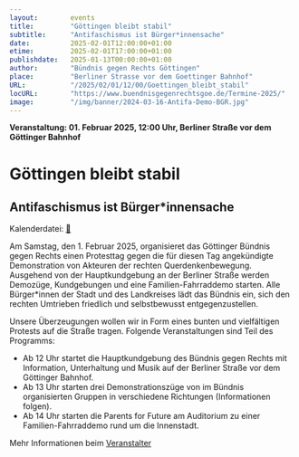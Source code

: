 ```yaml
---
layout:        events
title:         "Göttingen bleibt stabil"
subtitle:      "Antifaschismus ist Bürger*innensache"
date:          2025-02-01T12:00:00+01:00
etime:         2025-02-01T17:00:00+01:00
publishdate:   2025-01-13T00:00:00+01:00
author:        "Bündnis gegen Rechts Göttingen"
place:         "Berliner Strasse vor dem Goettinger Bahnhof"
URL:           "/2025/02/01/12/00/Goettingen_bleibt_stabil"
locURL:        "https://www.buendnisgegenrechtsgoe.de/Termine-2025/"
image:         "/img/banner/2024-03-16-Antifa-Demo-BGR.jpg"
---
```


**Veranstaltung: 01. Februar 2025, 12:00 Uhr, Berliner Straße vor dem Göttinger Bahnhof**

Göttingen bleibt stabil
===========

Antifaschismus ist Bürger\*innensache
-----------


Kalenderdatei: [📆](/ics/2025-02-01_12-00_goettingen_bleibt_stabil.ics)

Am Samstag, den 1. Februar 2025, organisieret das Göttinger Bündnis gegen Rechts einen Protesttag gegen die für diesen Tag angekündigte Demonstration von Akteuren der rechten Querdenkenbewegung. Ausgehend von der Hauptkundgebung an der Berliner Straße werden Demozüge, Kundgebungen und eine Familien-Fahrraddemo starten. Alle Bürger*innen der Stadt und des Landkreises lädt das Bündnis ein, sich den rechten Umtrieben friedlich und selbstbewusst entgegenzustellen.

Unsere Überzeugungen wollen wir in Form eines bunten und vielfältigen Protests auf die Straße tragen. Folgende Veranstaltungen sind Teil des Programms:

- Ab 12 Uhr startet die Hauptkundgebung des Bündnis gegen Rechts mit Information, Unterhaltung und Musik auf der Berliner Straße vor dem Göttinger Bahnhof.
- Ab 13 Uhr starten drei Demonstrationszüge von im Bündnis organisierten Gruppen in verschiedene Richtungen (Informationen folgen).
- Ab 14 Uhr starten die Parents for Future am Auditorium zu einer Familien-Fahrraddemo rund um die Innenstadt.


Mehr Informationen beim [Veranstalter](https://www.buendnisgegenrechtsgoe.de/Termine-2025/)
